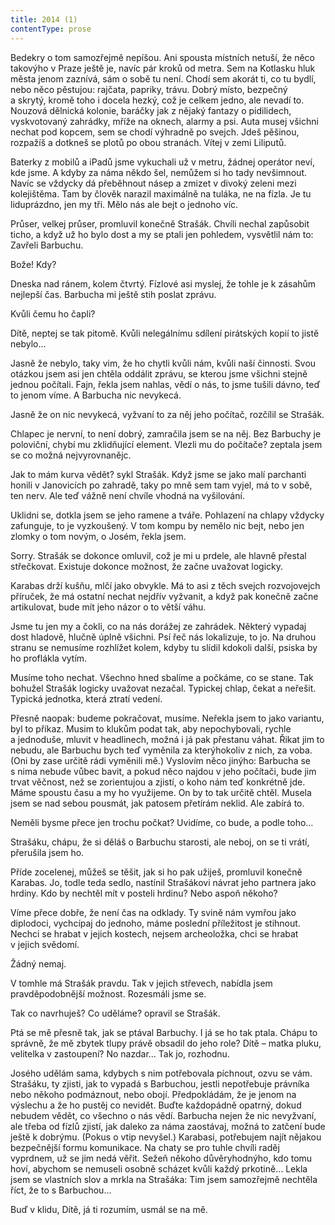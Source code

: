 ```yaml
---
title: 2014 (1)
contentType: prose
---
```


Bedekry o tom samozřejmě nepíšou. Ani spousta místních netuší, že něco takovýho v Praze ještě je, navíc pár kroků od metra. Sem na Kotlasku hluk města jenom zaznívá, sám o sobě tu není. Chodí sem akorát ti, co tu bydlí, nebo něco pěstujou: rajčata, papriky, trávu. Dobrý místo, bezpečný a skrytý, kromě toho i docela hezký, což je celkem jedno, ale nevadí to. Nouzová dělnická kolonie, baráčky jak z nějaký fantazy o pidilidech, vyskvotovaný zahrádky, mříže na oknech, alarmy a psi. Auta musej všichni nechat pod kopcem, sem se chodí výhradně po svejch. Jdeš pěšinou, rozpažíš a dotkneš se plotů po obou stranách. Vítej v zemi Liliputů.

Baterky z mobilů a iPadů jsme vykuchali už v metru, žádnej operátor neví, kde jsme. A kdyby za náma někdo šel, nemůžem si ho tady nevšimnout. Navíc se vždycky dá přeběhnout násep a zmizet v divoký zeleni mezi kolejištěma. Tam by člověk narazil maximálně na tuláka, ne na fízla. Je tu liduprázdno, jen my tři. Mělo nás ale bejt o jednoho víc.

Průser, velkej průser, promluvil konečně Strašák. Chvíli nechal zapůsobit ticho, a když už ho bylo dost a my se ptali jen pohledem, vysvětlil nám to: Zavřeli Barbuchu.

Bože! Kdy?

Dneska nad ránem, kolem čtvrtý. Fízlové asi myslej, že tohle je k zásahům nejlepší čas. Barbucha mi ještě stih poslat zprávu.

Kvůli čemu ho čapli?

Dítě, neptej se tak pitomě. Kvůli nelegálnímu sdílení pirátských kopií to jistě nebylo…

Jasně že nebylo, taky vim, že ho chytli kvůli nám, kvůli naší činnosti. Svou otázkou jsem asi jen chtěla oddálit zprávu, se kterou jsme všichni stejně jednou počítali. Fajn, řekla jsem nahlas, vědí o nás, to jsme tušili dávno, teď to jenom víme. A Barbucha nic nevykecá.

Jasně že on nic nevykecá, vyžvaní to za něj jeho počítač, rozčílil se Strašák.

Chlapec je nervní, to není dobrý, zamračila jsem se na něj. Bez Barbuchy je poloviční, chybí mu zklidňující element. Vlezli mu do počítače? zeptala jsem se co možná nejvyrovnanějc.

Jak to mám kurva vědět? sykl Strašák. Když jsme se jako malí parchanti honili v Janovicích po zahradě, taky po mně sem tam vyjel, má to v sobě, ten nerv. Ale teď vážně není chvíle vhodná na vyšilování.

Uklidni se, dotkla jsem se jeho ramene a tváře. Pohlazení na chlapy vždycky zafunguje, to je vyzkoušený. V tom kompu by nemělo nic bejt, nebo jen zlomky o tom novým, o Josém, řekla jsem.

Sorry. Strašák se dokonce omluvil, což je mi u prdele, ale hlavně přestal střečkovat. Existuje dokonce možnost, že začne uvažovat logicky.

Karabas drží kušňu, mlčí jako obvykle. Má to asi z těch svejch rozvojovejch příruček, že má ostatní nechat nejdřív vyžvanit, a když pak konečně začne artikulovat, bude mít jeho názor o to větší váhu.

Jsme tu jen my a čokli, co na nás dorážej ze zahrádek. Některý vypadaj dost hladově, hlučně úplně všichni. Psí řeč nás lokalizuje, to jo. Na druhou stranu se nemusíme rozhlížet kolem, kdyby tu slídil kdokoli další, psiska by ho proflákla vytím.

Musíme toho nechat. Všechno hned sbalíme a počkáme, co se stane. Tak bohužel Strašák logicky uvažovat nezačal. Typickej chlap, čekat a neřešit. Typická jednotka, která ztratí vedení.

Přesně naopak: budeme pokračovat, musíme. Neřekla jsem to jako variantu, byl to příkaz. Musim to klukům podat tak, aby nepochybovali, rychle a jednoduše, mluvit v headlinech, možná i já pak přestanu váhat. Řikat jim to nebudu, ale Barbuchu bych teď vyměnila za kterýhokoliv z nich, za voba. (Oni by zase určitě rádi vyměnili mě.) Vyslovím něco jinýho: Barbucha se s nima nebude vůbec bavit, a pokud něco najdou v jeho počítači, bude jim trvat věčnost, než se zorientujou a zjistí, o koho nám teď konkrétně jde. Máme spoustu času a my ho využijeme. On by to tak určitě chtěl. Musela jsem se nad sebou pousmát, jak patosem přetírám neklid. Ale zabírá to.

Neměli bysme přece jen trochu počkat? Uvidíme, co bude, a podle toho…

Strašáku, chápu, že si děláš o Barbuchu starosti, ale neboj, on se ti vrátí, přerušila jsem ho.

Příde zocelenej, můžeš se těšit, jak si ho pak užiješ, promluvil konečně Karabas. Jo, todle teda sedlo, nastínil Strašákovi návrat jeho partnera jako hrdiny. Kdo by nechtěl mít v posteli hrdinu? Nebo aspoň někoho?

Víme přece dobře, že není čas na odklady. Ty svině nám vymřou jako diplodoci, vychcípaj do jednoho, máme poslední příležitost je stihnout. Nechci se hrabat v jejich kostech, nejsem archeoložka, chci se hrabat v jejich svědomí.

Žádný nemaj.

V tomhle má Strašák pravdu. Tak v jejich střevech, nabídla jsem pravděpodobnější možnost. Rozesmáli jsme se.

Tak co navrhuješ? Co uděláme? opravil se Strašák.

Ptá se mě přesně tak, jak se ptával Barbuchy. I já se ho tak ptala. Chápu to správně, že mě zbytek tlupy právě obsadil do jeho role? Dítě – matka pluku, velitelka v zastoupení? No nazdar… Tak jo, rozhodnu.

Josého udělám sama, kdybych s nim potřebovala píchnout, ozvu se vám. Strašáku, ty zjisti, jak to vypadá s Barbuchou, jestli nepotřebuje právníka nebo někoho podmáznout, nebo obojí. Předpokládám, že je jenom na výslechu a že ho pustěj co nevidět. Buďte každopádně opatrný, dokud nebudem vědět, co všechno o nás vědí. Barbucha nejen že nic nevyžvaní, ale třeba od fízlů zjistí, jak daleko za náma zaostávaj, možná to zatčení bude ještě k dobrýmu. (Pokus o vtip nevyšel.) Karabasi, potřebujem najít nějakou bezpečnější formu komunikace. Na chaty se pro tuhle chvíli raděj vyprdnem, už se jim nedá věřit. Sežeň někoho důvěryhodnýho, kdo tomu hoví, abychom se nemuseli osobně scházet kvůli každý prkotině… Lekla jsem se vlastních slov a mrkla na Strašáka: Tim jsem samozřejmě nechtěla říct, že to s Barbuchou…

Buď v klidu, Dítě, já ti rozumím, usmál se na mě.
